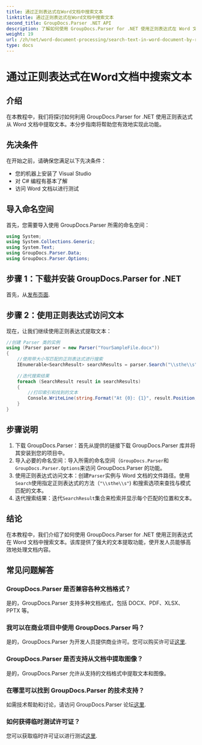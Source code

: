 ```yaml
---
title: 通过正则表达式在Word文档中搜索文本
linktitle: 通过正则表达式在Word文档中搜索文本
second_title: GroupDocs.Parser .NET API
description: 了解如何使用 GroupDocs.Parser for .NET 使用正则表达式在 Word 文档中搜索文本。高效提取特定内容。
weight: 19
url: /zh/net/word-document-processing/search-text-in-word-document-by-regular-expression/
type: docs
---
```

# 通过正则表达式在Word文档中搜索文本

## 介绍
在本教程中，我们将探讨如何利用 GroupDocs.Parser for .NET 使用正则表达式从 Word 文档中提取文本。本分步指南将帮助您有效地实现此功能。
## 先决条件
在开始之前，请确保您满足以下先决条件：
- 您的机器上安装了 Visual Studio
- 对 C# 编程有基本了解
- 访问 Word 文档以进行测试

## 导入命名空间
首先，您需要导入使用 GroupDocs.Parser 所需的命名空间：
```csharp
using System;
using System.Collections.Generic;
using System.Text;
using GroupDocs.Parser.Data;
using GroupDocs.Parser.Options;
```
## 步骤 1：下载并安装 GroupDocs.Parser for .NET
首先，从[发布页面](https://releases.groupdocs.com/parser/net/).
## 步骤 2：使用正则表达式访问文本
现在，让我们继续使用正则表达式提取文本：
```csharp
//创建 Parser 类的实例
using (Parser parser = new Parser("YourSampleFile.docx"))
{
    //使用带大小写匹配的正则表达式进行搜索
    IEnumerable<SearchResult> searchResults = parser.Search("\\sthe\\s", new SearchOptions(true, false, true));
    
    //迭代搜索结果
    foreach (SearchResult result in searchResults)
    {
        //打印索引和找到的文本
        Console.WriteLine(string.Format("At {0}: {1}", result.Position, result.Text));
    }
}
```
## 步骤说明
1. 下载 GroupDocs.Parser：首先从提供的链接下载 GroupDocs.Parser 库并将其安装到您的项目中。
2. 导入必要的命名空间：导入所需的命名空间（`GroupDocs.Parser`和`GroupDocs.Parser.Options`来访问 GroupDocs.Parser 的功能。
3. 使用正则表达式访问文本：创建`Parser`实例与 Word 文档的文件路径。使用`Search`使用指定正则表达式的方法（`"\\sthe\\s"`) 和搜索选项来查找与模式匹配的文本。
4. 迭代搜索结果：迭代`SearchResult`集合来检索并显示每个匹配的位置和文本。

## 结论
在本教程中，我们介绍了如何使用 GroupDocs.Parser for .NET 使用正则表达式在 Word 文档中搜索文本。该库提供了强大的文本提取功能，使开发人员能够高效地处理文档内容。

## 常见问题解答
### GroupDocs.Parser 是否兼容各种文档格式？
是的，GroupDocs.Parser 支持多种文档格式，包括 DOCX、PDF、XLSX、PPTX 等。
### 我可以在商业项目中使用 GroupDocs.Parser 吗？
是的，GroupDocs.Parser 为开发人员提供商业许可。您可以购买许可证[这里](https://purchase.groupdocs.com/buy).
### GroupDocs.Parser 是否支持从文档中提取图像？
是的，GroupDocs.Parser 允许从支持的文档格式中提取文本和图像。
### 在哪里可以找到 GroupDocs.Parser 的技术支持？
如需技术帮助和讨论，请访问 GroupDocs.Parser 论坛[这里](https://forum.groupdocs.com/c/parser/17).
### 如何获得临时测试许可证？
您可以获取临时许可证以进行测试[这里](https://purchase.groupdocs.com/temporary-license/).